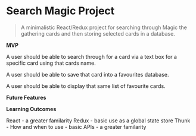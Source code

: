 # Search Magic Project

> A minimalistic React/Redux project for searching through Magic the gathering cards and then storing selected cards in a database.

<strong>MVP</strong>

A user should be able to search through for a card via a text box for a specific card using that cards name.

A user should be able to save that card into a favourites database.

A user should be able to display that same list of favourite cards.

<strong>Future Features</strong>


<strong>Learning Outcomes</strong>

React - a greater familarity
Redux - basic use as a global state store
Thunk - How and when to use - basic
APIs - a greater familarity
